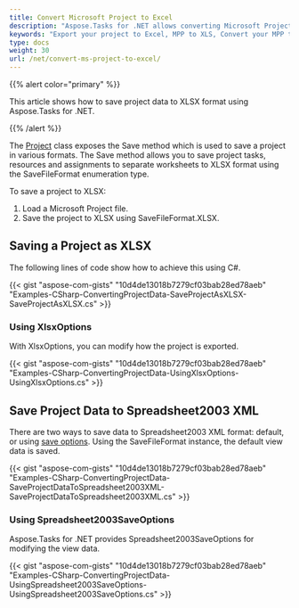 ```yaml
---
title: Convert Microsoft Project to Excel
description: "Aspose.Tasks for .NET allows converting Microsoft Project (MPP) to Microsoft XLS and XLSX format."
keywords: "Export your project to Excel, MPP to XLS, Convert your MPP to XLS, Convert Microsoft Project to Excel, convert MPP to XLSX, Aspose.Tasks, C#"
type: docs
weight: 30
url: /net/convert-ms-project-to-excel/
---
```


{{% alert color="primary" %}}

This article shows how to save project data to XLSX format using Aspose.Tasks for .NET.

{{% /alert %}}

The [Project](https://apireference.aspose.com/tasks/net/aspose.tasks/project/) class exposes the Save method which is used to save a project in various formats. The Save method allows you to save project tasks, resources and assignments to separate worksheets to XLSX format using the SaveFileFormat enumeration type.

To save a project to XLSX:

1. Load a Microsoft Project file.
2. Save the project to XLSX using SaveFileFormat.XLSX.

## **Saving a Project as XLSX**
The following lines of code show how to achieve this using C#.

{{< gist "aspose-com-gists" "10d4de13018b7279cf03bab28ed78aeb" "Examples-CSharp-ConvertingProjectData-SaveProjectAsXLSX-SaveProjectAsXLSX.cs" >}}
### **Using XlsxOptions**
With XlsxOptions, you can modify how the project is exported.

{{< gist "aspose-com-gists" "10d4de13018b7279cf03bab28ed78aeb" "Examples-CSharp-ConvertingProjectData-UsingXlsxOptions-UsingXlsxOptions.cs" >}}
## **Save Project Data to Spreadsheet2003 XML**
There are two ways to save data to Spreadsheet2003 XML format: default, or using [save options](https://apireference.aspose.com/tasks/net/aspose.tasks.saving/mppsaveoptions). Using the SaveFileFormat instance, the default view data is saved.

{{< gist "aspose-com-gists" "10d4de13018b7279cf03bab28ed78aeb" "Examples-CSharp-ConvertingProjectData-SaveProjectDataToSpreadsheet2003XML-SaveProjectDataToSpreadsheet2003XML.cs" >}}

### **Using Spreadsheet2003SaveOptions**
Aspose.Tasks for .NET provides Spreadsheet2003SaveOptions for modifying the view data.

{{< gist "aspose-com-gists" "10d4de13018b7279cf03bab28ed78aeb" "Examples-CSharp-ConvertingProjectData-UsingSpreadsheet2003SaveOptions-UsingSpreadsheet2003SaveOptions.cs" >}}
